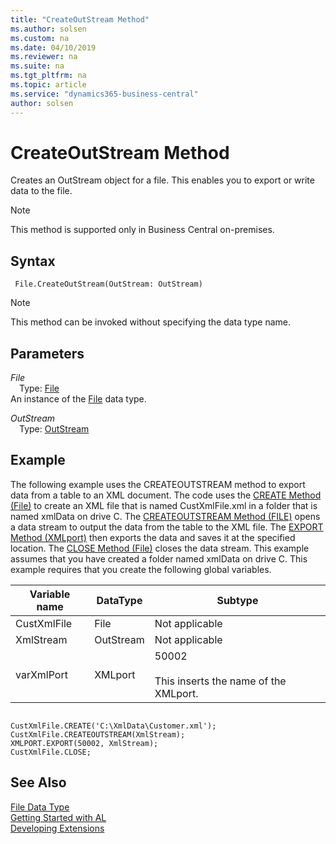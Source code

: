 ```yaml
---
title: "CreateOutStream Method"
ms.author: solsen
ms.custom: na
ms.date: 04/10/2019
ms.reviewer: na
ms.suite: na
ms.tgt_pltfrm: na
ms.topic: article
ms.service: "dynamics365-business-central"
author: solsen
---
```

[//]: # (START>DO_NOT_EDIT)
[//]: # (IMPORTANT:Do not edit any of the content between here and the END>DO_NOT_EDIT.)
[//]: # (Any modifications should be made in the .xml files in the ModernDev repo.)
# CreateOutStream Method
Creates an OutStream object for a file. This enables you to export or write data to the file.

> [!NOTE]
> This method is supported only in Business Central on-premises.

## Syntax
```
 File.CreateOutStream(OutStream: OutStream)
```
> [!NOTE]  
> This method can be invoked without specifying the data type name.  
## Parameters
*File*  
&emsp;Type: [File](file-data-type.md)  
An instance of the [File](file-data-type.md) data type.  

*OutStream*  
&emsp;Type: [OutStream](../outstream/outstream-data-type.md)  
  



[//]: # (IMPORTANT: END>DO_NOT_EDIT)

## Example  
 The following example uses the CREATEOUTSTREAM method to export data from a table to an XML document. The code uses the [CREATE Method \(File\)](../../methods-auto/file/file-create-method.md) to create an XML file that is named CustXmlFile.xml in a folder that is named xmlData on drive C. The [CREATEOUTSTREAM Method \(FILE\)](../../methods-auto/file/file-createoutstream-method.md) opens a data stream to output the data from the table to the XML file. The [EXPORT Method \(XMLport\)](../../methods-auto/xmlport/xmlport-export-method.md) then exports the data and saves it at the specified location. The [CLOSE Method \(File\)](../../methods-auto/file/file-close-method.md) closes the data stream. This example assumes that you have created a folder named xmlData on drive C. This example requires that you create the following global variables.  

|Variable name|DataType|Subtype|  
|-------------------|--------------|-------------|  
|CustXmlFile|File|Not applicable|  
|XmlStream|OutStream|Not applicable|  
|varXmlPort|XMLport|50002<br /><br /> This inserts the name of the XMLport.|  

```  

CustXmlFile.CREATE('C:\XmlData\Customer.xml');  
CustXmlFile.CREATEOUTSTREAM(XmlStream);  
XMLPORT.EXPORT(50002, XmlStream);  
CustXmlFile.CLOSE;  

```  

## See Also
[File Data Type](file-data-type.md)  
[Getting Started with AL](../../devenv-get-started.md)  
[Developing Extensions](../../devenv-dev-overview.md)